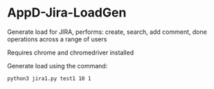 # AppD-Jira-LoadGen

Generate load for JIRA, performs: create, search, add comment, done operations across a range of users

Requires chrome and chromedriver installed

Generate load using the command:

`python3 jira1.py test1 10 1`
